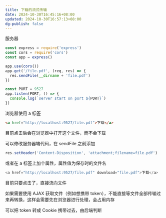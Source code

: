 ```yaml
---
title: 下载的流式传输
date: 2024-10-30T16:45:16+08:00
updated: 2024-10-30T16:57:13+08:00
dg-publish: false
---
```


服务器

```js
const express = require('express')
const cors = require('cors')
const app = express()

app.use(cors())
app.get('/file.pdf', (req, res) => {
  res.sendFile(__dirname + 'file.pdf')
})

const PORT = 9527
app.listen(PORT, () => {
  console.log(`server start on port ${PORT}`)
})
```

浏览器使用 a 标签

```html
<a href="http://localhost:9527/file.pdf">下载</a>
```

目前点击后会在浏览器中打开这个文件，而不会下载

可以修改服务器端代码，在 sendFile 之前添加

```js
res.setHeader('Content-Disposition', 'attachment;filename=file.pdf')
```

或者在 a 标签上加个属性，属性值为保存时的文件名

```js
<a href="http://localhost:9527/file.pdf" download="file.pdf">下载</a>
```

目前只要点击了，直接流向文件

如果需要使用 AJAX 获取文件（例如想携带 token），不能直接等文件全部传输过来再转换，这样会需要先在浏览器进行处理，会占用内存

可以把 token 转成 Cookie 携带过去，由后端判断
